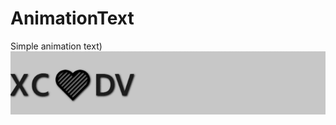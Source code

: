 # AnimationText
Simple animation text)
![Image alt](https://github.com/vadimsmerekooo/AnimationText/raw/master/Animation.gif)
